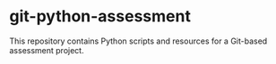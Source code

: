 # git-python-assessment
This repository contains Python scripts and resources for a Git-based assessment project.
